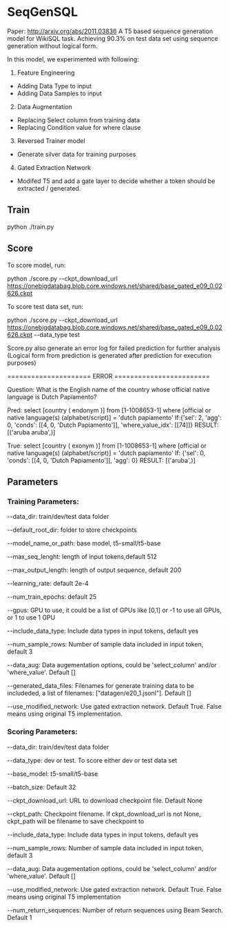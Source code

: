 # SeqGenSQL
Paper: http://arxiv.org/abs/2011.03836
A T5 based sequence generation model for WikiSQL task. Achieving 90.3% on test data set using sequence generation without logical form.

In this model, we experimented with following:

1. Feature Engineering 
- Adding Data Type to input
- Adding Data Samples to input

2. Data Augmentation
- Replacing Select column from training data
- Replacing Condition value for where clause

3. Reversed Trainer model
- Generate silver data for training purposes

4. Gated Extraction Network
- Modifed T5 and add a gate layer to decide whether a token should be extracted / generated. 

## Train
python ./train.py


## Score
To score model, run:

python ./score.py --ckpt_download_url https://onebigdatabag.blob.core.windows.net/shared/base_gated_e09_0.02626.ckpt 

To score test data set, run:

python ./score.py --ckpt_download_url https://onebigdatabag.blob.core.windows.net/shared/base_gated_e09_0.02626.ckpt --data_type test

Score.py also generate an error log for failed prediction for further analysis (Logical form from prediction is generated after prediction for execution purposes)

===================== ERROR ========================

Question: What is the English name of the country whose official native language is Dutch Papiamento?

Pred: select [country ( endonym )] from [1-1008653-1] where [official or native language(s) (alphabet/script)] = 'dutch papiamento' lf:{'sel': 2, 'agg': 0, 'conds': [[4, 0, 'Dutch Papiamento']], 'where_value_idx': [[74]]} RESULT: [('aruba aruba',)] 

True: select [country ( exonym )] from [1-1008653-1] where [official or native language(s) (alphabet/script)] = 'dutch papiamento' lf: {'sel': 0, 'conds': [[4, 0, 'Dutch Papiamento']], 'agg': 0} RESULT: [('aruba',)] 


## Parameters

### Training Parameters:
--data_dir: train/dev/test data folder

--default_root_dir: folder to store checkpoints

--model_name_or_path: base model, t5-small/t5-base

--max_seq_lenght: length of input tokens,default 512

--max_output_length: length of output sequence, default 200

--learning_rate: default 2e-4

--num_train_epochs: default 25

--gpus: GPU to use, it could be a list of GPUs like [0,1] or -1 to use all GPUs, or 1 to use 1 GPU

--include_data_type: Include data types in input tokens, default yes

--num_sample_rows: Number of sample data included in input token, default 3

--data_aug: Data augementation options, could be 'select_column' and/or 'where_value'. Default []

--generated_data_files: Filenames for generate training data to be includeded, a list of filenames: ["datagen/e20_1.jsonl"]. Default []

--use_modified_network: Use gated extraction network. Default True. False means using original T5 implementation. 

### Scoring Parameters:
--data_dir: train/dev/test data folder

--data_type: dev or test. To score either dev or test data set

--base_model: t5-small/t5-base

--batch_size: Default 32

--ckpt_download_url: URL to download checkpoint file. Default None

--ckpt_path: Checkpoint filename. If ckpt_download_url is not None, ckpt_path will be filename to save checkpoint to

--include_data_type: Include data types in input tokens, default yes

--num_sample_rows: Number of sample data included in input token, default 3

--data_aug: Data augementation options, could be 'select_column' and/or 'where_value'. Default []

--use_modified_network: Use gated extraction network. Default True. False means using original T5 implementation

--num_return_sequences: Number of return sequences using Beam Search. Default 1



